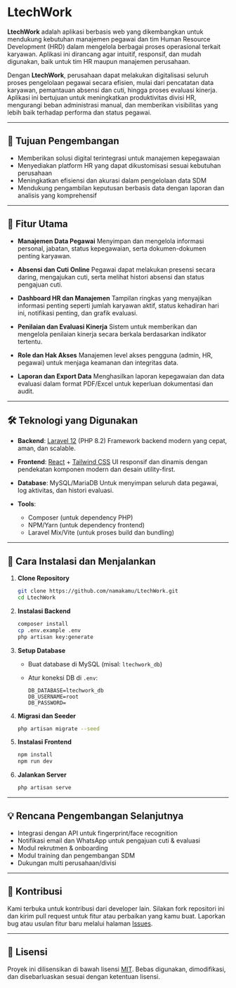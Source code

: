 # LtechWork

**LtechWork** adalah aplikasi berbasis web yang dikembangkan untuk mendukung kebutuhan manajemen pegawai dan tim Human Resource Development (HRD) dalam mengelola berbagai proses operasional terkait karyawan. Aplikasi ini dirancang agar intuitif, responsif, dan mudah digunakan, baik untuk tim HR maupun manajemen perusahaan.

Dengan **LtechWork**, perusahaan dapat melakukan digitalisasi seluruh proses pengelolaan pegawai secara efisien, mulai dari pencatatan data karyawan, pemantauan absensi dan cuti, hingga proses evaluasi kinerja. Aplikasi ini bertujuan untuk meningkatkan produktivitas divisi HR, mengurangi beban administrasi manual, dan memberikan visibilitas yang lebih baik terhadap performa dan status pegawai.

---

## 🌟 Tujuan Pengembangan

* Memberikan solusi digital terintegrasi untuk manajemen kepegawaian
* Menyediakan platform HR yang dapat dikustomisasi sesuai kebutuhan perusahaan
* Meningkatkan efisiensi dan akurasi dalam pengelolaan data SDM
* Mendukung pengambilan keputusan berbasis data dengan laporan dan analisis yang komprehensif

---

## 🧩️ Fitur Utama

* **Manajemen Data Pegawai**
  Menyimpan dan mengelola informasi personal, jabatan, status kepegawaian, serta dokumen-dokumen penting karyawan.

* **Absensi dan Cuti Online**
  Pegawai dapat melakukan presensi secara daring, mengajukan cuti, serta melihat histori absensi dan status pengajuan cuti.

* **Dashboard HR dan Manajemen**
  Tampilan ringkas yang menyajikan informasi penting seperti jumlah karyawan aktif, status kehadiran hari ini, notifikasi penting, dan grafik evaluasi.

* **Penilaian dan Evaluasi Kinerja**
  Sistem untuk memberikan dan mengelola penilaian kinerja secara berkala berdasarkan indikator tertentu.

* **Role dan Hak Akses**
  Manajemen level akses pengguna (admin, HR, pegawai) untuk menjaga keamanan dan integritas data.

* **Laporan dan Export Data**
  Menghasilkan laporan kepegawaian dan data evaluasi dalam format PDF/Excel untuk keperluan dokumentasi dan audit.

---

## 🛠️ Teknologi yang Digunakan

* **Backend**: [Laravel 12](https://laravel.com) (PHP 8.2)
  Framework backend modern yang cepat, aman, dan scalable.

* **Frontend**: [React](https://reactjs.org) + [Tailwind CSS](https://tailwindcss.com)
  UI responsif dan dinamis dengan pendekatan komponen modern dan desain utility-first.

* **Database**: MySQL/MariaDB
  Untuk menyimpan seluruh data pegawai, log aktivitas, dan histori evaluasi.

* **Tools**:

  * Composer (untuk dependency PHP)
  * NPM/Yarn (untuk dependency frontend)
  * Laravel Mix/Vite (untuk proses build dan bundling)

---

## 🚀 Cara Instalasi dan Menjalankan

1. **Clone Repository**

   ```bash
   git clone https://github.com/namakamu/LtechWork.git
   cd LtechWork
   ```

2. **Instalasi Backend**

   ```bash
   composer install
   cp .env.example .env
   php artisan key:generate
   ```

3. **Setup Database**

   * Buat database di MySQL (misal: `ltechwork_db`)
   * Atur koneksi DB di `.env`:

     ```
     DB_DATABASE=ltechwork_db
     DB_USERNAME=root
     DB_PASSWORD=
     ```

4. **Migrasi dan Seeder**

   ```bash
   php artisan migrate --seed
   ```

5. **Instalasi Frontend**

   ```bash
   npm install
   npm run dev
   ```

6. **Jalankan Server**

   ```bash
   php artisan serve
   ```

---

## 💡 Rencana Pengembangan Selanjutnya

* Integrasi dengan API untuk fingerprint/face recognition
* Notifikasi email dan WhatsApp untuk pengajuan cuti & evaluasi
* Modul rekrutmen & onboarding
* Modul training dan pengembangan SDM
* Dukungan multi perusahaan/divisi

---

## 🤝 Kontribusi

Kami terbuka untuk kontribusi dari developer lain. Silakan fork repositori ini dan kirim pull request untuk fitur atau perbaikan yang kamu buat. Laporkan bug atau usulan fitur baru melalui halaman [Issues](https://github.com/namakamu/LtechWork/issues).

---

## 📄 Lisensi

Proyek ini dilisensikan di bawah lisensi [MIT](LICENSE).
Bebas digunakan, dimodifikasi, dan disebarluaskan sesuai dengan ketentuan lisensi.
